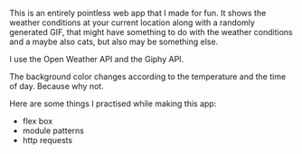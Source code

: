 This is an entirely pointless web app that I made for fun. It shows the weather conditions at your current location along with a randomly generated GIF, that might have something to do with the weather conditions and a maybe also cats, but also may be something else.

I use the Open Weather API and the Giphy API.

The background color changes according to the temperature and the time of day. Because why not.

Here are some things I practised while making this app:
- flex box
- module patterns
- http requests
